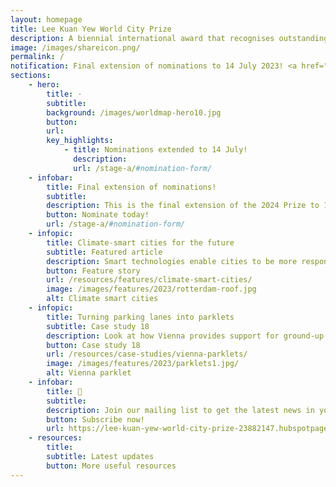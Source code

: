 ```yaml
---
layout: homepage
title: Lee Kuan Yew World City Prize
description: A biennial international award that recognises outstanding cities in tackling urban challenges to bring about a holistic & sustained urban transformation
image: /images/shareicon.png/
permalink: /
notification: Final extension of nominations to 14 July 2023! <a href="/stage-a/#nomination-form">Nominate your city</a> today!
sections:
    - hero:
        title: ·
        subtitle: 
        background: /images/worldmap-hero10.jpg
        button: 
        url: 
        key_highlights:
            - title: Nominations extended to 14 July!
              description: 
              url: /stage-a/#nomination-form/ 
    - infobar:    
        title: Final extension of nominations!
        subtitle: 
        description: This is the final extension of the 2024 Prize to 14 July 2023. We have simplified the process. Nominate your city today! 
        button: Nominate today!
        url: /stage-a/#nomination-form/
    - infopic:    
        title: Climate-smart cities for the future
        subtitle: Featured article
        description: Smart technologies enable cities to be more responsive and efficient in mitigating the impacts of climate change
        button: Feature story
        url: /resources/features/climate-smart-cities/
        image: /images/features/2023/rotterdam-roof.jpg
        alt: Climate smart cities
    - infopic:    
        title: Turning parking lanes into parklets
        subtitle: Case study 18
        description: Look at how Vienna provides support for ground-up temporary public space activation.
        button: Case study 18
        url: /resources/case-studies/vienna-parklets/
        image: /images/features/2023/parklets1.jpg/
        alt: Vienna parklet
    - infobar:    
        title: 📩
        subtitle: 
        description: Join our mailing list to get the latest news in your inbox!
        button: Subscribe now!  
        url: https://lee-kuan-yew-world-city-prize-23882147.hubspotpagebuilder.com/subscribe
    - resources:
        title: 
        subtitle: Latest updates
        button: More useful resources
---
```

